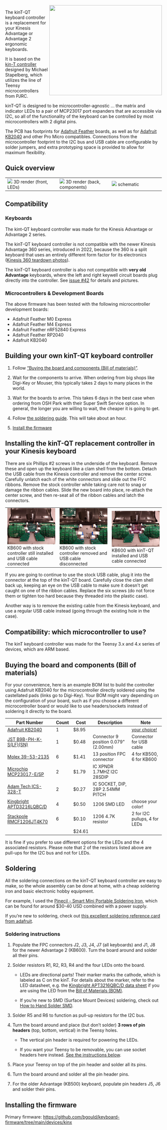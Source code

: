 
<img src="https://github.com/bgould/kint-qt/raw/main/kb2040_kinesis_controller.jpg" width="362" height="289" align="right">

The kinT-QT keyboard controller is a replacement for your Kinesis Advantage or
Advantage 2 ergonomic keyboards.

It is based on the [kin-T controller](https://github.com/kinx-project/kint)
designed by Michael Stapelberg, which utilizes the line of Teensy
microcontrollers from PJRC.

kinT-QT is designed to be microcontroller-agnostic ... the matrix and
indicator LEDs to a pair of MCP23017 port expanders that are accessible via I2C,
so all of the functionality of the keyboard can be controlled by most microcontrollers
with 2 digital pins.

The PCB has footprints for [Adafruit Feather](https://www.adafruit.com/category/946)
boards, as well as for [Adafruit KB2040](https://adafru.it/5302) and other Pro Micro
compatibles. Connections from the microcontroller footprint to the I2C bus and
USB cable are configurable by solder jumpers, and extra prototyping space is provided
to allow for maximum flexibility.

## Quick overview

<table border="0" width="100%">
<tr>
<td width="33%">
<img src="https://github.com/bgould/kint-qt/raw/main/pcb-3d-render-front-v2023-03-18.png">
3D render (front, LEDs)
</td>
<td width="33%">
<img src="https://github.com/bgould/kint-qt/raw/main/pcb-3d-render-back-v2023-03-18.png">
3D render (back, components)
</td>
<td width="33%">
<a href="https://github.com/bgould/kint-qt/blob/main/schematic-v2023-03-18.pdf"><img
src="https://github.com/bgould/kint-qt/raw/main/thumbnail-schematic-v2023-03-18.jpg"></a>
schematic
</td>
</tr>
</table>

## Compatibility

### Keyboards

The kint-QT keyboard controller was made for the Kinesis Advantage or Advantage 2
series.

The kinT-QT keyboard controller is not compatible with the newer Kinesis Advantage
360 series, introduced in 2022, because the 360 is a split keyboard that uses an
entirely different form factor for its electronics ([Kinesis 360 teardown
photos](https://photos.app.goo.gl/BwgzHgaTz1RKBjqc6)).

The kinT-QT keyboard controller is also not compatible with **very old Advantage**
keyboards, where the left and right keywell circuit boards plug directly into
the controller. See [issue #42](https://github.com/kinx-project/kint/issues/42)
for details and pictures.

### Microcontrollers & Development Boards

The above firmware has been tested with the following microcontroller development boards:

 * Adafruit Feather M0 Express
 * Adafruit Feather M4 Express
 * Adafruit Feather nRF52840 Express
 * Adafruit Feather RP2040
 * Adafruit KB2040

## Building your own kinT-QT keyboard controller

1. Follow [“Buying the board and components (Bill of
   materials)”](https://github.com/bgould/kint-qt#buying-the-board-and-components-bill-of-materials).

1. Wait for the components to arrive. When ordering from big shops like Digi-Key
   or Mouser, this typically takes 2 days to many places in the world.

1. Wait for the boards to arrive. This takes 6 days in the best case when
   ordering from OSH Park with their Super Swift Service option. In general, the
   longer you are willing to wait, the cheaper it is going to get.

1. Follow [the soldering
   guide](https://github.com/bgould/kint-qt#soldering). This will take about
   an hour.

1. [Install the firmware](https://github.com/bgould/kint-qt#installing-the-firmware)

## Installing the kinT-QT replacement controller in your Kinesis keyboard

There are six Phillips #2 screws in the underside of the keyboard. Remove these
and open up the keyboard like a clam shell from the bottom. Detach the USB cable
from the Kinesis controller and remove the center screw. Carefully unlatch each 
of the white connectors and slide out the FFC ribbons. Remove the stock controller
while taking care not to snag or damage the ribbon cables. Slide the new board
into place, re-attach the center screw, and then re-seat all of the ribbon cables
and latch the connectors.

<table border="0" width="100%">
<tr>
<td width="33%">
<img src="kb600_controller_original.jpg">
KB600 with stock controller still installed and USB cable connected
</td>
<td width="33%">
<img src="kb600_controller_removed.jpg">
KB600 with stock controller removed and USB cable disconnected
</td>
<td width="33%">
<img src="kb600_replaced_controller.jpg">
KB600 with kinT-QT installed and USB cable connected
</td>
</tr>
</table>

If you are going to continue to use the stock USB cable, plug it into the
connector at the top of the kinT-QT board. Carefully close the clam shell back
up, keeping an eye on the USB cable to make sure it doesn't get caught on one
of the ribbon cables. Replace the six screws (do not force them or tighten too
hard because they threaded into the plastic case).

Another way is to remove the existing cable from the Kinesis keyboard, and use
a regular USB cable instead (going through the existing hole in the case).

## Compatibility: which microcontroller to use?

The kinT keyboard controller was made for the Teensy 3.x and 4.x series of
devices, which are ARM based.

## Buying the board and components (Bill of materials)

<!--

To buy the board, you can:

* [order the kinT controller from OSH Park](https://oshpark.com/shared_projects/YSZAuKc0) starting at 72 USD
* [order the kinT controller from Aisler](https://aisler.net/p/JQIIIJSL) starting at 18 EUR
* [order the kinT controller from JLCPCB](https://github.com/bgould/kint-qt/tree/main/gerbers/jlcpcb)
* or upload the [kint.kicad_pcb
  file](https://github.com/bgould/kint-qt/blob/main/kicad/kint.kicad_pcb)
  to the manufacturing service you prefer.

To buy the components, check out the [kinT BOM in the Octopart BOM
tool](https://octopart.com/bom-tool/4AnOAR3f), from where you can conveniently
buy all components via Digi-Key or Mouser.

-->

For your convenience, here is an example BOM list to build the controller using
Adafruit KB2040 for the microcontroller directly soldered using the castellated
pads (links go to Digi-Key). Your BOM might vary depending on the configuration
of your board, such as if you choose a different microcontroller board or would
like to use headers/sockets instead of soldering it directly to the board. 

| Part Number                                                                               | Count | Cost   | Description               | Note                                               |
|-------------------------------------------------------------------------------------------|-------|--------|---------------------------|----------------------------------------------------|
| [Adafruit KB2040](https://www.digikey.com/en/products/detail/adafruit-industries-llc/5302/15794634?s=N4IgTCBcDaINYCMwAYAsyQF0C%2BQ) | 1 | $8.95 | | [your choice!](#compatibility-which-microcontroller-to-use) |
| [JST B9B-PH-K-S(LF)(SN)](https://www.digikey.com/en/products/detail/jst-sales-america-inc/B9B-PH-K-S-LF-SN/926618) | 1 | $0.48 | Connector 9 position 0.079" (2.00mm) | Connector for USB cable |
| [Molex 39-53-2135](https://www.digikey.com/en/products/detail/molex/0039532135/3160262) | 6 | $1.41 | 13 position FPC connector | 4 for KB500, 6 for KB600 |
| [Microchip MCP23017-E/SP](https://www.digikey.com/en/products/detail/microchip-technology/MCP23017-E-SP/894272) | 2 | $1.79 | IC XPNDR 1.7MHZ I2C 28SDIP | |
| [Adam Tech ICS-328-T](https://www.digikey.com/en/products/detail/adam-tech/ICS-328-T/9832859) | 2 | $0.27 | IC SOCKET, DIP, 28P 2.54MM PITCH | |
| [Kingbright APTD3216LQBC/D](https://www.digikey.com/en/products/detail/kingbright/APTD3216LQBC-D/7043082) | 4 | $0.50  | 1206 SMD LED | choose your color! |
| [Stackpole RMCF1206JT4K70](https://www.digikey.com/en/products/detail/stackpole-electronics-inc/RMCF1206JT4K70/1753837) | 6 | $0.10 | 1206 4.7K resistor | 2 for I2C pullups, 4 for LEDs |
|                                                                                                                         |   | $24.61  |                    |                               |

It is fine if you prefer to use different options for the LEDs and the 4 associated
resistors. Please note that 2 of the resistors listed above are pull-ups for the I2C
bus and not for LEDs.

## Soldering

All the soldering connections on the kinT-QT keyboard controller are easy to make,
so the whole assembly can be done at home, with a cheap soldering iron and basic
electronic hobby equipment. 

For example, I used the [Pinecil - Smart Mini Portable Soldering
Iron](https://pine64.com/product/pinecil-smart-mini-portable-soldering-iron/),
which can be found for around $30-40 USD combined with a power supply.

If you’re new to soldering, check out [this excellent soldering reference card
from adafruit](https://twitter.com/zekjur/status/952596267884056576).

### Soldering instructions

1. Populate the FPC connectors J2, J3, J4, J7 (all keyboards) and J1, J8 for the
   newer Advantage 2 (KB600). Turn the board around and solder all their pins.

1. Solder resistors R1, R2, R3, R4 and the four LEDs onto the board.

   * LEDs are directional parts! Their marker marks the cathode, which is
     labeled as C on the kinT. For details about the marker, refer to the LED
     datasheet, e.g. the [Kingbright APT3216QBC/D data
     sheet](https://www.kingbrightusa.com/images/catalog/SPEC/APT3216QBC-D.pdf)
     if you are using the LED from the [Bill of Materials
     (BOM)](#buying-the-board-and-components-bill-of-materials).

   * If you’re new to SMD (Surface Mount Devices) soldering, check out [How to
     Hand Solder SMD](http://www.davidhaillant.com/smd-soldering/).

1. Solder R5 and R6 to function as pull-up resistors for the I2C bus.

1. Turn the board around and place (but don’t solder) **3 rows of pin headers**
   (top, bottom, vertical) in the Teensy holes.

   * The vertical pin header is required for powering the LEDs.

   * If you want your Teensy to be removable, you can use socket headers here
     instead. [See the instructions below](#using-socket-headers).

1. Place your Teensy on top of the pin header and solder all its pins.

1. Turn the board around and solder all the pin header pins.

1. For the older Advantage (KB500) keyboard, populate pin headers J5, J6 and
   solder their pins.

## Installing the firmware

Primary firmware: https://github.com/bgould/keyboard-firmware/tree/main/devices/kinx
